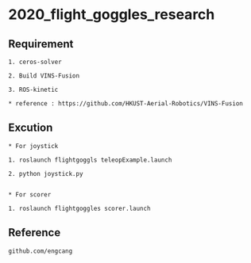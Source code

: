 # 2020_flight_goggles_research

## Requirement
```
1. ceros-solver

2. Build VINS-Fusion

3. ROS-kinetic

* reference : https://github.com/HKUST-Aerial-Robotics/VINS-Fusion
```

## Excution
```
* For joystick

1. roslaunch flightgoggls teleopExample.launch

2. python joystick.py


* For scorer

1. roslaunch flightgoggles scorer.launch
```

## Reference
```
github.com/engcang
```
